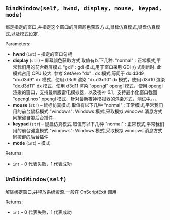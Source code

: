 
## `BindWindow(self, hwnd, display, mouse, keypad, mode)`

绑定指定的窗口,并指定这个窗口的屏幕颜色获取方式,鼠标仿真模式,键盘仿真模式,以及模式设定.

Parameters:

- **hwnd** (`int`) – 指定的窗口句柄
- **display** (`str`) – 屏幕颜色获取方式 取值有以下几种: "normal" : 正常模式,平常我们用的前台截屏模式 "gdi" : gdi 模式,用于窗口采用 GDI 方式刷新时. 此模式占用 CPU 较大. 参考 SetAero "dx" : dx 模式,等同于 dx.d3d9 "dx.d3d9" dx 模式，使用 d3d9 渲染 "dx.d3d10" dx 模式，使用 d3d10 渲染 "dx.d3d11" dx 模式，使用 d3d11 渲染 "opengl" opengl 模式，使用 opengl 渲染的窗口，支持最新版雷电模拟器，以及夜神 6.1，支持最小化窗口截图 "opengl.nox" opengl 模式，针对最新夜神模拟器的渲染方式，测试中。。。
- **mouse** (`str`) – 鼠标仿真模式 取值有以下几种 "normal" : 正常模式,平常我们用的前台鼠标模式 "windows": Windows 模式,采取模拟 windows 消息方式 同按键自带后台插件.
- **keypad** (`str`) – 键盘仿真模式 取值有以下几种 "normal" : 正常模式,平常我们用的前台键盘模式 "windows": Windows 模式,采取模拟 windows 消息方式 同按键的后台插件
- **mode** (`int`) – 模式

Returns:

- `int` – 0 代表失败，1 代表成功

## `UnBindWindow(self)`

解除绑定窗口,并释放系统资源.一般在 OnScriptExit 调用

Returns:

- `int` – 0 代表失败，1 代表成功


